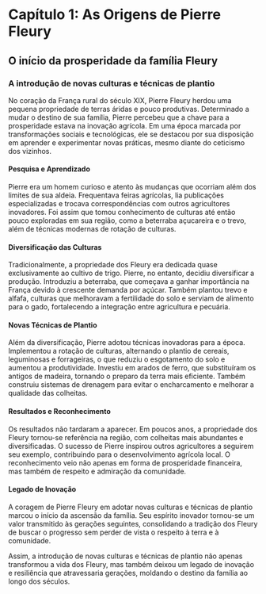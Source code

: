 # Capítulo 1: As Origens de Pierre Fleury

## O início da prosperidade da família Fleury

### A introdução de novas culturas e técnicas de plantio

No coração da França rural do século XIX, Pierre Fleury herdou uma pequena propriedade de terras áridas e pouco produtivas. Determinado a mudar o destino de sua família, Pierre percebeu que a chave para a prosperidade estava na inovação agrícola. Em uma época marcada por transformações sociais e tecnológicas, ele se destacou por sua disposição em aprender e experimentar novas práticas, mesmo diante do ceticismo dos vizinhos.

#### Pesquisa e Aprendizado

Pierre era um homem curioso e atento às mudanças que ocorriam além dos limites de sua aldeia. Frequentava feiras agrícolas, lia publicações especializadas e trocava correspondências com outros agricultores inovadores. Foi assim que tomou conhecimento de culturas até então pouco exploradas em sua região, como a beterraba açucareira e o trevo, além de técnicas modernas de rotação de culturas.

#### Diversificação das Culturas

Tradicionalmente, a propriedade dos Fleury era dedicada quase exclusivamente ao cultivo de trigo. Pierre, no entanto, decidiu diversificar a produção. Introduziu a beterraba, que começava a ganhar importância na França devido à crescente demanda por açúcar. Também plantou trevo e alfafa, culturas que melhoravam a fertilidade do solo e serviam de alimento para o gado, fortalecendo a integração entre agricultura e pecuária.

#### Novas Técnicas de Plantio

Além da diversificação, Pierre adotou técnicas inovadoras para a época. Implementou a rotação de culturas, alternando o plantio de cereais, leguminosas e forrageiras, o que reduziu o esgotamento do solo e aumentou a produtividade. Investiu em arados de ferro, que substituíram os antigos de madeira, tornando o preparo da terra mais eficiente. Também construiu sistemas de drenagem para evitar o encharcamento e melhorar a qualidade das colheitas.

#### Resultados e Reconhecimento

Os resultados não tardaram a aparecer. Em poucos anos, a propriedade dos Fleury tornou-se referência na região, com colheitas mais abundantes e diversificadas. O sucesso de Pierre inspirou outros agricultores a seguirem seu exemplo, contribuindo para o desenvolvimento agrícola local. O reconhecimento veio não apenas em forma de prosperidade financeira, mas também de respeito e admiração da comunidade.

#### Legado de Inovação

A coragem de Pierre Fleury em adotar novas culturas e técnicas de plantio marcou o início da ascensão da família. Seu espírito inovador tornou-se um valor transmitido às gerações seguintes, consolidando a tradição dos Fleury de buscar o progresso sem perder de vista o respeito à terra e à comunidade.

Assim, a introdução de novas culturas e técnicas de plantio não apenas transformou a vida dos Fleury, mas também deixou um legado de inovação e resiliência que atravessaria gerações, moldando o destino da família ao longo dos séculos.